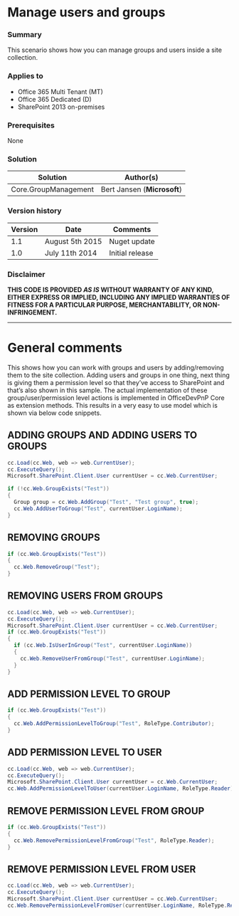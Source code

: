 # Manage users and groups #

### Summary ###
This scenario shows how you can manage groups and users inside a site collection.

### Applies to ###
-  Office 365 Multi Tenant (MT)
-  Office 365 Dedicated (D)
-  SharePoint 2013 on-premises

### Prerequisites ###
None

### Solution ###
Solution | Author(s)
---------|----------
Core.GroupManagement | Bert Jansen (**Microsoft**)

### Version history ###
Version  | Date | Comments
---------| -----| --------
1.1  | August 5th 2015 | Nuget update
1.0  | July 11th 2014 | Initial release

### Disclaimer ###
**THIS CODE IS PROVIDED *AS IS* WITHOUT WARRANTY OF ANY KIND, EITHER EXPRESS OR IMPLIED, INCLUDING ANY IMPLIED WARRANTIES OF FITNESS FOR A PARTICULAR PURPOSE, MERCHANTABILITY, OR NON-INFRINGEMENT.**


----------

# General comments #
This shows how you can work with groups and users by adding/removing them to the site collection. Adding users and groups in one thing, next thing is giving them a permission level so that they’ve access to SharePoint and that’s also shown in this sample. The actual implementation of these group/user/permission level actions is implemented in OfficeDevPnP Core as extension methods. This results in a very easy to use model which is shown via below code snippets.

## ADDING GROUPS AND ADDING USERS TO GROUPS ##
```C#
cc.Load(cc.Web, web => web.CurrentUser);
cc.ExecuteQuery();
Microsoft.SharePoint.Client.User currentUser = cc.Web.CurrentUser;

if (!cc.Web.GroupExists("Test"))
{
  Group group = cc.Web.AddGroup("Test", "Test group", true);
  cc.Web.AddUserToGroup("Test", currentUser.LoginName);
}
```

## REMOVING GROUPS ##
```C#
if (cc.Web.GroupExists("Test"))
{
  cc.Web.RemoveGroup("Test");
}
```

## REMOVING USERS FROM GROUPS ##
```C#
cc.Load(cc.Web, web => web.CurrentUser);
cc.ExecuteQuery();
Microsoft.SharePoint.Client.User currentUser = cc.Web.CurrentUser;
if (cc.Web.GroupExists("Test"))
{
  if (cc.Web.IsUserInGroup("Test", currentUser.LoginName))
  {
    cc.Web.RemoveUserFromGroup("Test", currentUser.LoginName);
  }
}
```

## ADD PERMISSION LEVEL TO GROUP ##
```C#
if (cc.Web.GroupExists("Test"))
{
  cc.Web.AddPermissionLevelToGroup("Test", RoleType.Contributor);
}
```

## ADD PERMISSION LEVEL TO USER ##
```C#
cc.Load(cc.Web, web => web.CurrentUser);
cc.ExecuteQuery();
Microsoft.SharePoint.Client.User currentUser = cc.Web.CurrentUser;
cc.Web.AddPermissionLevelToUser(currentUser.LoginName, RoleType.Reader);
```

## REMOVE PERMISSION LEVEL FROM GROUP ##
```C#
if (cc.Web.GroupExists("Test"))
{
  cc.Web.RemovePermissionLevelFromGroup("Test", RoleType.Reader);
}
```

## REMOVE PERMISSION LEVEL FROM USER ##
```C#
cc.Load(cc.Web, web => web.CurrentUser);
cc.ExecuteQuery();
Microsoft.SharePoint.Client.User currentUser = cc.Web.CurrentUser;
cc.Web.RemovePermissionLevelFromUser(currentUser.LoginName, RoleType.Reader);
```

